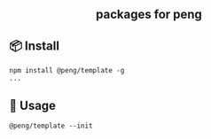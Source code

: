 <div align=center>

## packages for peng

</div>

## 📦 Install

```
npm install @peng/template -g
...
```

## 🦄 Usage

```
@peng/template --init
```
